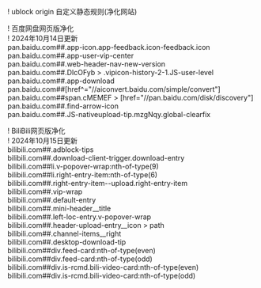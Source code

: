 ! ublock origin 自定义静态规则(净化网站)

! 百度网盘网页版净化  
! 2024年10月14日更新  
pan.baidu.com##.app-icon.app-feedback.icon-feedback.icon  
pan.baidu.com##.app-user-vip-center  
pan.baidu.com##.web-header-nav-new-version  
pan.baidu.com##.DIcOFyb > .vipicon-history-2-1.JS-user-level  
pan.baidu.com##.app-download  
pan.baidu.com##[href^="//aiconvert.baidu.com/simple/convert"]  
pan.baidu.com##span.cMEMEF > [href="//pan.baidu.com/disk/discovery"]  
pan.baidu.com##.find-arrow-icon  
pan.baidu.com##.JS-nativeupload-tip.mzgNqy.global-clearfix  
  
! BiliBili网页版净化  
! 2024年10月15日更新  
bilibili.com##.adblock-tips  
bilibili.com##.download-client-trigger.download-entry  
bilibili.com##li.v-popover-wrap:nth-of-type(9)  
bilibili.com##li.right-entry-item:nth-of-type(6)  
bilibili.com##.right-entry-item--upload.right-entry-item  
bilibili.com##.vip-wrap  
bilibili.com##.default-entry  
bilibili.com##.mini-header__title  
bilibili.com##.left-loc-entry.v-popover-wrap  
bilibili.com##.header-upload-entry__icon > path  
bilibili.com##.channel-items__right  
bilibili.com##.desktop-download-tip  
bilibili.com##div.feed-card:nth-of-type(even)  
bilibili.com##div.feed-card:nth-of-type(odd)  
bilibili.com##div.is-rcmd.bili-video-card:nth-of-type(even)  
bilibili.com##div.is-rcmd.bili-video-card:nth-of-type(odd)  
